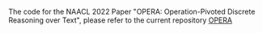 The code for the NAACL 2022 Paper "OPERA: Operation-Pivoted Discrete Reasoning over Text", please refer to the current repository [OPERA](https://github.com/phddamuge/OPERA)


